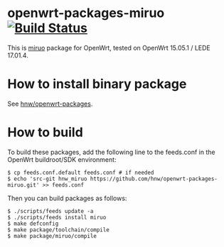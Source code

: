 # openwrt-packages-miruo [![Build Status](https://secure.travis-ci.org/hnw/openwrt-packages-miruo.svg?branch=master)](https://travis-ci.org/hnw/openwrt-packages-miruo)

This is [miruo](https://github.com/KLab/miruo/) package for OpenWrt, tested on OpenWrt 15.05.1 / LEDE 17.01.4.

# How to install binary package

See [hnw/openwrt-packages](https://github.com/hnw/openwrt-packages).

# How to build

To build these packages, add the following line to the feeds.conf in the OpenWrt buildroot/SDK environment:

```
$ cp feeds.conf.default feeds.conf # if needed
$ echo 'src-git hnw_miruo https://github.com/hnw/openwrt-packages-miruo.git' >> feeds.conf
```

Then you can build packages as follows:

```
$ ./scripts/feeds update -a
$ ./scripts/feeds install miruo
$ make defconfig
$ make package/toolchain/compile
$ make package/miruo/compile
```
